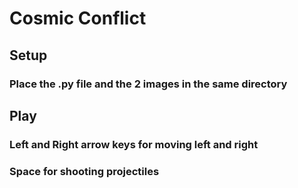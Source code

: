 # Cosmic Conflict

## Setup
### Place the .py file and the 2 images in the same directory

## Play
### Left and Right arrow keys for moving left and right 
### Space for shooting projectiles
